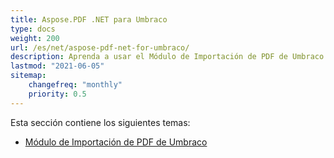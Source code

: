 ```yaml
---
title: Aspose.PDF .NET para Umbraco
type: docs
weight: 200
url: /es/net/aspose-pdf-net-for-umbraco/
description: Aprenda a usar el Módulo de Importación de PDF de Umbraco
lastmod: "2021-06-05"
sitemap:
    changefreq: "monthly"
    priority: 0.5
---
```


Esta sección contiene los siguientes temas:

- [Módulo de Importación de PDF de Umbraco](/pdf/es/net/umbraco-pdf-import-module/)

